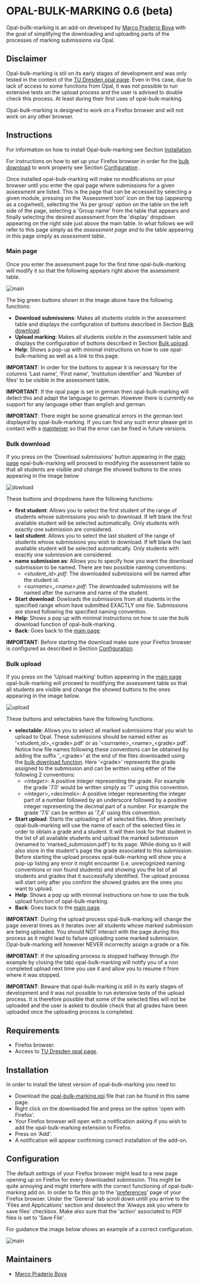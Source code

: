 # OPAL-BULK-MARKING 0.6 (beta)

Opal-bullk-marking is an add-on developed by [Marco Praderio Bova](https://marcopraderiobova.com/) with the goal of simplifying the downloading and uploading parts of the processes of marking submissions via Opal.

## Disclaimer
Opal-bulk-marking is stil on its early stages of development and was only tested in the context of the [TU Dresden opal page](https://bildungsportal.sachsen.de/opal/). Even in this case, due to lack of access to some functions from Opal, it was not possible to run extensive tests on the upload process and the user is advised to double check this process. At least during their first uses of opal-bulk-marking.

Opal-bulk-marking is designed to work on a Firefox browser and will not work on any other browser.

## Instructions
For information on how to install Opal-bulk-marking see Section [Installation](#sec_installation).

For instructions on how to set up your Firefox browser in order for the [bulk download](#subsec_download) to work properly see Section [Configuration](#sec_configuration) .

Once installed opal-bulk-marking will make no modifications on your browser until you enter the opal page where submissions for a given assessment are listed.
This is the page that can be accessed by selecting a given module, pressing on the 'Assessment tool' icon on the top (appearing as a cogwheel), selecting the 'As per group' option on the table on the left side of the page, selecting a 'Group name' from the table that appears and finally selecting the desired assessment from the 'display' dropdown appearing on the right side just above the main table.
In what follows we will refer to this page simply as the *assessment page* and to the table appearing in this page simply as *assessment table*.

<a id="subsec_main"></a>
### Main page
Once you enter the assessment page for the first time opal-bulk-marking will modify it so that the following appears right above the assessment table.

![main](https://github.com/PraderioM/opal-bulk-marking/blob/main/images/main.png?raw=true)

The big green buttons shown in the image above have the following functions:

* **Download submissions**: Makes all students visible in the assessment table and displays the configuration of buttons described in Section [Bulk download](#subsec_download).
* **Upload marking**: Makes all students visible in the assessment table and displays the configuration of buttons described in Section [Bulk upload](#subsec_upload).
* **Help**: Shows a pop-up with minimal instructions on how to use opal-bulk-marking as well as a link to this page.

**IMPORTANT**: In order for the buttons to appear it is necessary for the columns 'Last name', 'First name', 'Institution identifier' and 'Number of files' to be visible in the assessment table.

**IMPORTANT**: If the opal page is set in german then opal-bulk-marking will detect this and adapt the language to german. However there is currently no support for any language other than english and german.

**IMPORTANT**: There might be some gramatical errors in the german text displayed by opal-bulk-marking. If you can find any such error please get in contact with a [mainteiner](#sec_mainteiner) so that the error can be fixed in future versions.

<a id="subsec_download"></a>
### Bulk download
If you press on the 'Download submissions' button appearing in the [main page](#subsec_main) opal-bulk-marking will proceed to modifying the assessment table so that all students are visible and change the showed buttons to the ones appearing in the image below

![dowload](https://github.com/PraderioM/opal-bulk-marking/blob/main/images/download.png?raw=true)

These buttons and dropdowns have the following functions:

* **first student**: Allows you to select the first student of the range of students whose submissions you wish to download. If left blank the first available student will be selected automatically. Only students with exactly one submission are considered.
* **last student**: Allows you to select the last student of the range of students whose submissions you wish to download. If left blank the last available student will be selected automatically. Only students with exactly one submission are considered.
* **name submission as**: Allows you to specify how you want the download submission to be named. There are two possible naming conventions:
    * *\<student_id>.pdf*: The downloaded submissions will be named after the student id.
    * *\<surname>\_\<name>.pdf*: The downloaded submissions will be named after the surname and name of the student.
* **Start download**: Dowloads the submissions from all students in the specified range whom have submitted EXACTLY one file. Submissions are stored following the specified naming convention.
* **Help**: Shows a pop up with minimal instructions on how to use the bulk download function of opal-bulk-marking.
* **Back**: Goes back to the [main page](#subsec_main).


**IMPORTANT**: Before starting the download make sure your Firefox browser is configured as described in Section [Configuration](#sec_configuration).

<a id="subsec_upload"></a>
### Bulk upload
If you press on the 'Upload marking' button appearing in the [main page](#subsec_main) opal-bulk-marking will proceed to modifying the assessment table so that all students are visible and change the showed buttons to the ones appearing in the image below.

![upload](https://github.com/PraderioM/opal-bulk-marking/blob/main/images/upload.png?raw=true)

These buttons and selectables have the following functions:

* **selectable**: Allows you to select all marked submissions that you wish to upload to Opal. These submissions should be named either as '\<student_id>\_\<grade>.pdf' or as '\<surname>\_\<name>\_\<grade>.pdf'. Notice how file names following these conventions can be obtained by adding the suffix '\_\<grade>' at the end of the files downloaded using the [bulk download function](#subsec_download). Here '\<grade>' represents the grade assigned to the submission and can be written using either of the following 2 conventions:
    * *\<integer>*: A positive integer representing the grade. For example the grade '7.0' would be written simply as '7' using this convention.
    * *\<integer>_\<decimals>*: A positive integer representing the integer part of a number followed by an underscore followed by a positive integer representing the decimal part of a number. For example the grade '7.5' can be written as '7_4' using this convention.
* **Start upload**: Starts the uploading of all selected files. More precisely opal-bulk-marking will use the name of each of the selected files in order to obtain a grade and a student. It will then look for that student in the list of all available students and upload the marked submission (renamed to 'marked_submission.pdf') to its page. While doing so it will also store in the student's page the grade associated to this submission. Before starting the upload process opal-bulk-marking will show you a pop-up listing any error it might encounter (i.e. unrecognized naming conventions or non found students) and showing you the list of all students and grades that it successfully identified. The upload process will start only after you confirm the showed grades are the ones you want to upload.
* **Help**: Shows a pop up with minimal instructions on how to use the bulk upload function of opal-bulk-marking.
* **Back**: Goes back to the [main page](#subsec_main).

**IMPORTANT**: During the upload process opal-bulk-marking will change the page several times as it iterates over all students whose marked submission are being uploaded. You should NOT interact with the page during this process as it might lead to failure uploading some marked submission. Opal-bulk-marking will however NEVER incorrectly assign a grade or a file.

**IMPORTANT**: If the uploading process is stopped halfway through (for example by closing the tab) opal-bulk-marking will notify you of a non completed upload next time you use it and allow you to resume it from where it was stopped.

**IMPORTANT**: Beware that opal-bulk-marking is still in its early stages of development and it was not possible to run extensive tests of the upload process. It is therefore possible that some of the selected files will not be uploaded and the user is asked to double check that all grades have been uploaded once the uploading process is completed.

## Requirements
* Firefox browser.
* Access to [TU Dresden opal page](https://bildungsportal.sachsen.de/opal/).


<a id="sec_installation"></a>
## Installation
In order to install the latest version of opal-bulk-marking you need to:
* Download the [opal-bulk-marking.xpi](https://github.com/PraderioM/opal-bulk-marking/raw/refs/heads/main/opal-bulk-marking.xpi) file that can be found in this same page.
* Right click on the downloaded file and press on the option 'open with Firefox'.
* Your Firefox browser will open with a notification asking if you wish to add the opal-bulk-marking extension to Firefox.
* Press on 'Add'.
* A notification will appear confirming correct installation of the add-on.

<a id="sec_configuration"></a>
## Configuration
The default settings of your Firefox browser might lead to a new page opening up on Firefox for every downloaded submission.
This might be quite annoying and might interfere with the correct functioning of opal-bulk-marking add on.
In order to fix this go to the '[preferences](about:preferences)' page of your Firefox browser. Under the 'General' tab scroll down untill you arrive to the 'Files and Applications' section and deselect the 'Always ask you where to save files' checkbox.
Make also sure that the 'action' associated to PDF files is set to 'Save File'.

For guidance the image below shows an example of a correct configuration.

![main](https://github.com/PraderioM/opal-bulk-marking/blob/main/images/settings.png?raw=true)

<a id="sec_mainteiner"></a>
## Maintainers
* [Marco Praderio Bova](https://marcopraderiobova.com/)